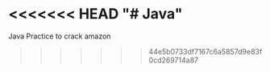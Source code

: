 <<<<<<< HEAD
"# Java" 
=======
Java Practice to crack amazon
>>>>>>> 44e5b0733df7167c6a5857d9e83f0cd269714a87
